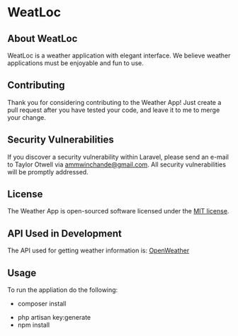 # WeatLoc

## About WeatLoc

WeatLoc is a weather application with elegant interface. We believe weather applications must be enjoyable and fun to use.

## Contributing

Thank you for considering contributing to the Weather App! Just create a pull request after you have tested your code, and leave it to me to merge your change.

## Security Vulnerabilities

If you discover a security vulnerability within Laravel, please send an e-mail to Taylor Otwell via [ammwinchande@gmail.com](mailto:ammwinchande@gmail.com). All security vulnerabilities will be promptly addressed.

## License

The Weather App is open-sourced software licensed under the [MIT license](https://opensource.org/licenses/MIT).

## API Used in Development

The API used for getting weather information is: [OpenWeather](https://openweathermap.org/api)

## Usage

To run the appliation do the following:

- composer install
<!-- php -r "copy('.env.example', '.env');" -->
- php artisan key:generate
- npm install
